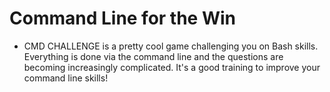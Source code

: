 # Command Line for the Win
* CMD CHALLENGE is a pretty cool game challenging you on Bash skills. Everything is done via the command line and the questions are becoming increasingly complicated. It's a good training to improve your command line skills!
